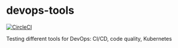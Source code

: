 # devops-tools

[![CircleCI](https://circleci.com/gh/janivihervas/devops-tools/tree/master.svg?style=svg)](https://circleci.com/gh/janivihervas/devops-tools/tree/master)

Testing different tools for DevOps: CI/CD, code quality, Kubernetes
